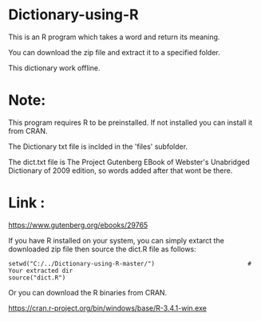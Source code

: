 # Dictionary-using-R
This is an R program which takes a word and return its meaning.

You can download the zip file and extract it to a specified folder.

This dictionary work offline.

# Note:
This program requires R to be preinstalled. If not installed you can install it from CRAN.

The Dictionary txt file is inclded in the 'files' subfolder.

The dict.txt file is The Project Gutenberg EBook of Webster's Unabridged Dictionary of 2009 edition, so words added after that wont be there.

# Link :
https://www.gutenberg.org/ebooks/29765

If you have R installed on your system, you can simply extarct the downloaded zip file then source the dict.R file as follows:

```{r, echo = FALSE}
setwd("C:/../Dictionary-using-R-master/")                          # Your extracted dir
source("dict.R")
```
Or you can download the R binaries from CRAN.

https://cran.r-project.org/bin/windows/base/R-3.4.1-win.exe
